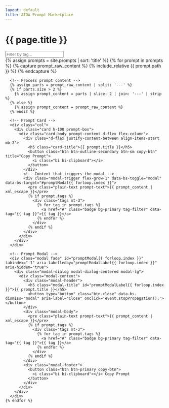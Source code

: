 ```yaml
---
layout: default
title: AIDA Prompt Marketplace
---
```


<div class="container">

  <!-- Header -->
  <h1 class="my-5 text-center">{{ page.title }}</h1>

  <!-- Search Input -->
  <div class="input-group mb-4">
    <input type="text" id="searchInput" class="form-control" placeholder="Filter by tag..." onkeyup="filterPrompts()">
    <span class="input-group-text"><i class="bi bi-search"></i></span>
  </div>

  <!-- Prompts Grid -->
  <div class="row row-cols-1 row-cols-sm-2 row-cols-md-3 g-4">
    {% assign prompts = site.prompts | sort: 'title' %}
    {% for prompt in prompts %}
      {% capture prompt_raw_content %}
        {% include_relative {{ prompt.path }} %}
      {% endcapture %}

      <!-- Process prompt content -->
      {% assign parts = prompt_raw_content | split: '---' %}
      {% if parts.size > 2 %}
        {% assign prompt_content = parts | slice: 2 | join: '---' | strip %}
      {% else %}
        {% assign prompt_content = prompt_raw_content %}
      {% endif %}

      <!-- Prompt Card -->
      <div class="col">
        <div class="card h-100 prompt-box">
          <div class="card-body prompt-content d-flex flex-column">
            <div class="d-flex justify-content-between align-items-start mb-2">
              <h5 class="card-title">{{ prompt.title }}</h5>
              <button class="btn btn-outline-secondary btn-sm copy-btn" title="Copy Prompt">
                <i class="bi bi-clipboard"></i>
              </button>
            </div>
            <!-- Content that triggers the modal -->
            <div class="modal-trigger flex-grow-1" data-bs-toggle="modal" data-bs-target="#promptModal{{ forloop.index }}">
              <pre class="plain-text prompt-text">{{ prompt_content | xml_escape }}</pre>
              {% if prompt.tags %}
                <div class="tags mt-3">
                  {% for tag in prompt.tags %}
                    <a href="#" class="badge bg-primary tag-filter" data-tag="{{ tag }}">{{ tag }}</a>
                  {% endfor %}
                </div>
              {% endif %}
            </div>
          </div>
        </div>
      </div>

      <!-- Prompt Modal -->
      <div class="modal fade" id="promptModal{{ forloop.index }}" tabindex="-1" aria-labelledby="promptModalLabel{{ forloop.index }}" aria-hidden="true">
        <div class="modal-dialog modal-dialog-centered modal-lg">
          <div class="modal-content">
            <div class="modal-header">
              <h5 class="modal-title" id="promptModalLabel{{ forloop.index }}">{{ prompt.title }}</h5>
              <button type="button" class="btn-close" data-bs-dismiss="modal" aria-label="Close" onclick='event.stopPropagation();'></button>
            </div>
            <div class="modal-body">
              <pre class="plain-text prompt-text">{{ prompt_content | xml_escape }}</pre>
              {% if prompt.tags %}
                <div class="tags mt-3">
                  {% for tag in prompt.tags %}
                    <a href="#" class="badge bg-primary tag-filter" data-tag="{{ tag }}">{{ tag }}</a>
                  {% endfor %}
                </div>
              {% endif %}
            </div>
            <div class="modal-footer">
              <button class="btn btn-primary copy-btn">
                <i class="bi bi-clipboard"></i> Copy Prompt
              </button>
            </div>
          </div>
        </div>
      </div>
    {% endfor %}
  </div>
</div>

<!-- JavaScript Functions -->
<script>
  document.addEventListener('DOMContentLoaded', function() {

    // Copy to Clipboard function with Toast notification
    function copyToClipboard(text) {
      navigator.clipboard.writeText(text).then(function() {
        // Show Bootstrap 5 toast
        var toastEl = document.getElementById('copyToast');
        var toast = new bootstrap.Toast(toastEl);
        toast.show();
      }, function(err) {
        alert('Could not copy text: ', err);
      });
    }

    // Add event listeners to copy buttons
    var copyButtons = document.querySelectorAll('.copy-btn');
    copyButtons.forEach(function(button) {
      button.addEventListener('click', function(e) {
        e.stopPropagation(); // Prevent the event from bubbling up
        e.preventDefault();  // Prevent default action (if any)

        var promptContainer = this.closest('.prompt-box, .modal-content');
        if (promptContainer) {
          var promptContentElement = promptContainer.querySelector('.prompt-text');
          if (promptContentElement) {
            var text = promptContentElement.textContent || promptContentElement.innerText;
            copyToClipboard(text.trim());
          } else {
            alert('Prompt content not found.');
          }
        } else {
          alert('Prompt container not found.');
        }
      });
    });

    // Filter Prompts based on input
    window.filterPrompts = function() {
      var input = document.getElementById('searchInput').value.toLowerCase().trim();
      var filters = input.split(',').map(function(item) { return item.trim(); }).filter(Boolean);
      var prompts = document.getElementsByClassName('prompt-box');

      for (var i = 0; i < prompts.length; i++) {
        var tags = prompts[i].querySelector('.tags') ? prompts[i].querySelector('.tags').innerText.toLowerCase() : '';
        var match = filters.every(function(filter) {
          return tags.includes(filter);
        });

        if (match || filters.length === 0) {
          prompts[i].parentElement.style.display = "";
        } else {
          prompts[i].parentElement.style.display = "none";
        }
      }
    }

    // Tag filtering
    var tagLinks = document.getElementsByClassName('tag-filter');
    Array.prototype.forEach.call(tagLinks, function(link) {
      link.addEventListener('click', function(e) {
        e.preventDefault();
        e.stopPropagation();
        document.getElementById('searchInput').value = e.target.getAttribute('data-tag');
        filterPrompts();
      });
    });

  });
</script>